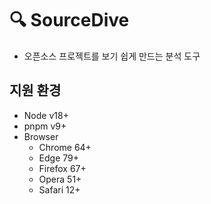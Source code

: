 # 🔍 SourceDive
- 오픈소스 프로젝트를 보기 쉽게 만드는 분석 도구

## 지원 환경
- Node v18+
- pnpm v9+
- Browser 
  - Chrome 64+
  - Edge 79+
  - Firefox 67+
  - Opera 51+
  - Safari 12+